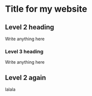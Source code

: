 # Title for my website

## Level 2 heading 
Write anything here

### Level 3 heading 
Write anything here

## Level 2 again
lalala
